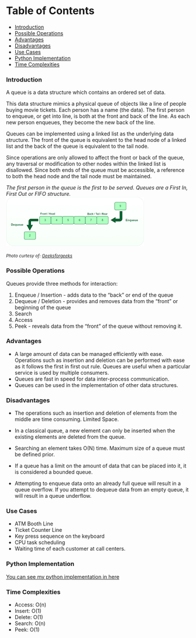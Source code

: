 # Table of Contents

- [Introduction](#introduction)
- [Possible Operations](#possible-operations)
- [Advantages](#advantages)
- [Disadvantages](#disadvantages)
- [Use Cases](#use-cases)
- [Python Implementation](#python-implementation)
- [Time Complexities](#time-complexities)

### Introduction

A queue is a data structure which contains an ordered set of data.

This data structure mimics a physical queue of objects like a line of people buying movie tickets. Each person has a name (the data). The first person to enqueue, or get into line, is both at the front and back of the line. As each new person enqueues, they become the new back of the line.

Queues can be implemented using a linked list as the underlying data structure. The front of the queue is equivalent to the head node of a linked list and the back of the queue is equivalent to the tail node.

Since operations are only allowed to affect the front or back of the queue, any traversal or modification to other nodes within the linked list is disallowed. Since both ends of the queue must be accessible, a reference to both the head node and the tail node must be maintained.

_The first person in the queue is the first to be served. Queues are a First In, First Out or FIFO structure._
![queue](queue.png)

<small>_Photo curtesy of: [Geeksforgeeks](https://www.geeksforgeeks.org/queue-data-structure/)_</small>

### Possible Operations

Queues provide three methods for interaction:

1. Enqueue / Insertion - adds data to the “back” or end of the queue
2. Dequeue / Deletion - provides and removes data from the “front” or beginning of the queue
3. Search
4. Access 
5. Peek - reveals data from the “front” of the queue without removing it.

### Advantages
- A large amount of data can be managed efficiently with ease.
Operations such as insertion and deletion can be performed with ease as it follows the first in first out rule.
Queues are useful when a particular service is used by multiple consumers.
- Queues are fast in speed for data inter-process communication.
- Queues can be used in the implementation of other data structures.
### Disadvantages

- The operations such as insertion and deletion of elements from the middle are time consuming.
Limited Space.
- In a classical queue, a new element can only be inserted when the existing elements are deleted from the queue.
- Searching an element takes O(N) time.
Maximum size of a queue must be defined prior.
- If a queue has a limit on the amount of data that can be placed into it, it is considered a bounded queue.

- Attempting to enqueue data onto an already full queue will result in a queue overflow. If you attempt to dequeue data from an empty queue, it will result in a queue underflow.

### Use Cases
- ATM Booth Line
- Ticket Counter Line
- Key press sequence on the keyboard
- CPU task scheduling
- Waiting time of each customer at call centers.

### Python Implementation

[You can see my python implementation in here](./queue.py)

### Time Complexities

- Access: O(n)
- Insert: O(1)
- Delete: O(1)
- Search: O(n)
- Peek: O(1)
